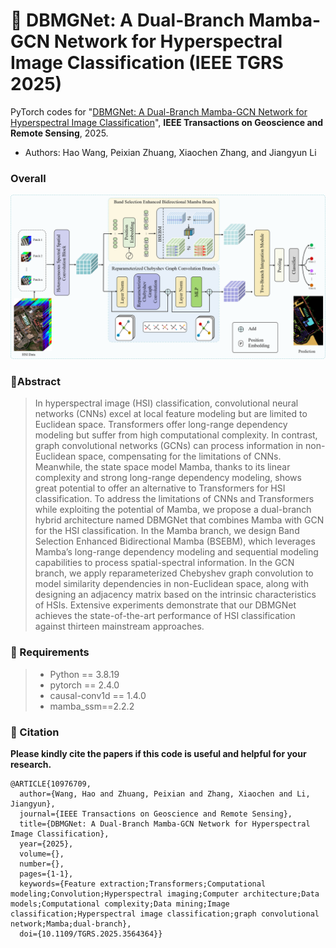 # 📖 DBMGNet: A Dual-Branch Mamba-GCN Network for Hyperspectral Image Classification (IEEE TGRS 2025)

PyTorch codes for "[DBMGNet: A Dual-Branch Mamba-GCN Network for Hyperspectral Image Classification](https://ieeexplore.ieee.org/document/10976709)", **IEEE Transactions on Geoscience and Remote Sensing**, 2025.

- Authors: Hao Wang, Peixian Zhuang, Xiaochen Zhang, and Jiangyun Li

### Overall
<div align=center>
<img src="asset/OVERVIEW.png" width="700px">
</div>

### 🌱Abstract
>In hyperspectral image (HSI) classification, convolutional neural networks (CNNs) excel at local feature modeling but are limited to Euclidean space. Transformers offer long-range dependency modeling but suffer from high computational complexity. In contrast, graph convolutional networks (GCNs) can process information in non-Euclidean space, compensating for the limitations of CNNs. Meanwhile, the state space model Mamba, thanks to its linear complexity and strong long-range dependency modeling, shows great potential to offer an alternative to Transformers for HSI classification. To address the limitations of CNNs and Transformers while exploiting the potential of Mamba, we propose a dual-branch hybrid architecture named DBMGNet that combines Mamba with GCN for the HSI classification. In the Mamba branch, we design Band Selection Enhanced Bidirectional Mamba (BSEBM), which leverages Mamba’s long-range dependency modeling and sequential modeling capabilities to process spatial-spectral information. In the GCN branch, we apply reparameterized Chebyshev graph convolution to model similarity dependencies in non-Euclidean space, along with designing an adjacency matrix based on the intrinsic characteristics of HSIs. Extensive experiments demonstrate that our DBMGNet achieves the state-of-the-art performance of HSI classification against thirteen mainstream approaches.

### 📃 Requirements
>* Python == 3.8.19
>* pytorch == 2.4.0
>* causal-conv1d == 1.4.0
>* mamba_ssm==2.2.2

### 🥰 Citation	

**Please kindly cite the papers if this code is useful and helpful for your research.**
```
@ARTICLE{10976709,
  author={Wang, Hao and Zhuang, Peixian and Zhang, Xiaochen and Li, Jiangyun},
  journal={IEEE Transactions on Geoscience and Remote Sensing}, 
  title={DBMGNet: A Dual-Branch Mamba-GCN Network for Hyperspectral Image Classification}, 
  year={2025},
  volume={},
  number={},
  pages={1-1},
  keywords={Feature extraction;Transformers;Computational modeling;Convolution;Hyperspectral imaging;Computer architecture;Data models;Computational complexity;Data mining;Image classification;Hyperspectral image classification;graph convolutional network;Mamba;dual-branch},
  doi={10.1109/TGRS.2025.3564364}}
```


